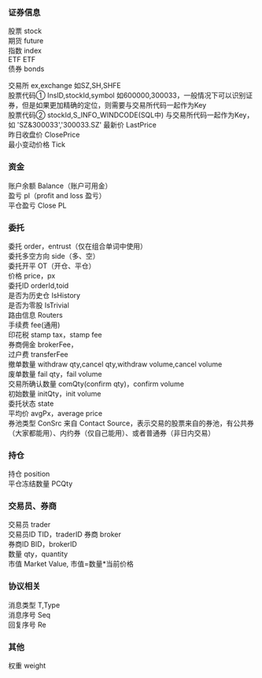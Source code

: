 ### 证券信息

股票  stock  
期货  future  
指数  index  
ETF  ETF  
债券  bonds  

交易所  ex,exchange 如SZ,SH,SHFE  
股票代码①  InsID,stockId,symbol   如600000,300033，一般情况下可以识别证券，但是如果更加精确的定位，则需要与交易所代码一起作为Key  
股票代码②  stockId,S_INFO_WINDCODE(SQL中)  与交易所代码一起作为Key，如 'SZ&300033','300033.SZ'
最新价  LastPrice  
昨日收盘价  ClosePrice  
最小变动价格  Tick  

### 资金

账户余额  Balance（账户可用金）  
盈亏  pl（profit and loss 盈亏）  
平仓盈亏  Close PL  

### 委托

委托  order，entrust（仅在组合单词中使用）  
委托多空方向  side（多、空）  
委托开平  OT（开仓、平仓）  
价格  price，px  
委托ID  orderId,toid  
是否为历史仓  IsHistory  
是否为零股  IsTrivial  
路由信息  Routers  
手续费  fee(通用)  
印花税  stamp tax，stamp fee  
券商佣金  brokerFee，  
过户费  transferFee  
撤单数量  withdraw qty,cancel qty,withdraw volume,cancel volume    
废单数量  fail qty，fail volume  
交易所确认数量  comQty(confirm qty)，confirm volume  
初始数量  initQty，init volume  
委托状态  state  
平均价  avgPx，average price    
券池类型  ConSrc 来自 Contact Source，表示交易的股票来自的券池，有公共券（大家都能用）、内约券（仅自己能用）、或者普通券（非日内交易）  

### 持仓

持仓  position  
平仓冻结数量  PCQty  
  
### 交易员、券商

交易员  trader  
交易员ID  TID，traderID
券商  broker  
券商ID  BID，brokerID  
数量  qty，quantity  
市值  Market Value, 市值=数量*当前价格  

### 协议相关

消息类型  T,Type  
消息序号  Seq  
回复序号  Re  

### 其他

权重  weight  